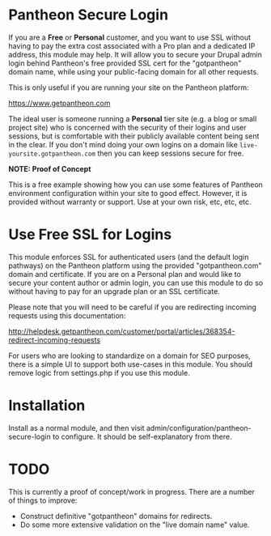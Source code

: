 Pantheon Secure Login
=====================

If you are a **Free** or **Personal** customer, and you want to use SSL without having to pay the extra cost associated with a Pro plan and a dedicated IP address, this module may help. It will allow you to secure your Drupal admin login behind Pantheon's free provided SSL cert for the "gotpantheon" domain name, while using your public-facing domain for all other requests.

This is only useful if you are running your site on the Pantheon platform:

https://www.getpantheon.com

The ideal user is someone running a **Personal** tier site (e.g. a blog or small project site) who is concerned with the security of their logins and user sessions, but is comfortable with their publicly available content being sent in the clear. If you don't mind doing your own logins on a domain like ```live-yoursite.gotpantheon.com``` then you can keep sessions secure for free.

**NOTE: Proof of Concept**

This is a free example showing how you can use some features of Pantheon environment configuration within your site to good effect. However, it is provided without warranty or support. Use at your own risk, etc, etc, etc.

Use Free SSL for Logins
=======================

This module enforces SSL for authenticated users (and the default login pathways) on the Pantheon platform using the provided "gotpantheon.com" domain and certificate. If you are on a Personal plan and would like to secure your content author or admin login, you can use this module to do so without having to pay for an upgrade plan or an SSL certificate.

Please note that you will need to be careful if you are redirecting incoming requests using this documentation:

http://helpdesk.getpantheon.com/customer/portal/articles/368354-redirect-incoming-requests

For users who are looking to standardize on a domain for SEO purposes, there is a simple UI to support both use-cases in this module. You should remove logic from settings.php if you use this module.


Installation
============

Install as a normal module, and then visit admin/configuration/pantheon-secure-login to configure. It should be self-explanatory from there.

TODO
====

This is currently a proof of concept/work in progress. There are a number of things to improve:

- Construct definitive "gotpantheon" domains for redirects.
- Do some more extensive validation on the "live domain name" value.
